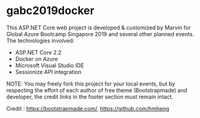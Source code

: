 # gabc2019docker

This ASP.NET Core web project is developed & customized by Marvin for Global Azure Bootcamp Singapore 2019 and several other planned events.
The technologies involved:
- ASP.NET Core 2.2
- Docker on Azure
- Microsoft Visual Studio IDE
- Sessionize API integration

NOTE: You may freely fork this project for your local events, but by respecting the effort of each author of free theme (Bootstrapmade) and developer, the credit links in the footer section must remain intact.

Credit : https://bootstrapmade.com/, https://github.com/hmheng
